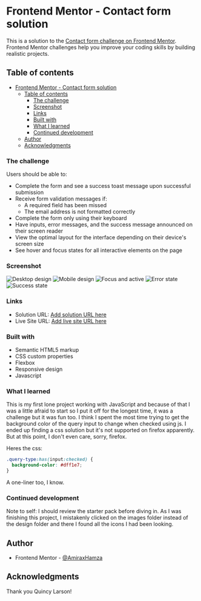 # Frontend Mentor - Contact form solution

This is a solution to the [Contact form challenge on Frontend Mentor](https://www.frontendmentor.io/challenges/contact-form--G-hYlqKJj). Frontend Mentor challenges help you improve your coding skills by building realistic projects.

## Table of contents

- [Frontend Mentor - Contact form solution](#frontend-mentor---contact-form-solution)
  - [Table of contents](#table-of-contents)
    - [The challenge](#the-challenge)
    - [Screenshot](#screenshot)
    - [Links](#links)
    - [Built with](#built-with)
    - [What I learned](#what-i-learned)
    - [Continued development](#continued-development)
  - [Author](#author)
  - [Acknowledgments](#acknowledgments)

### The challenge

Users should be able to:

- Complete the form and see a success toast message upon successful submission
- Receive form validation messages if:
  - A required field has been missed
  - The email address is not formatted correctly
- Complete the form only using their keyboard
- Have inputs, error messages, and the success message announced on their screen reader
- View the optimal layout for the interface depending on their device's screen size
- See hover and focus states for all interactive elements on the page

### Screenshot

![Desktop design](screenshots/desktop-design.png)
![Mobile design](screenshots/mobile-design.png)
![Focus and active](screenshots/focus-and-active-states.png)
![Error state](screenshots/error-state.png)
![Success state](screenshots/success-state.png)

### Links

- Solution URL: [Add solution URL here](https://your-solution-url.com)
- Live Site URL: [Add live site URL here](https://your-live-site-url.com)

### Built with

- Semantic HTML5 markup
- CSS custom properties
- Flexbox
- Responsive design
- Javascript

### What I learned

This is my first lone project working with JavaScript and because of that I was a little afraid to start so I put it off for the longest time, it was a challenge but it was fun too. I think I spent the most time trying to get the background color of the query input to change when checked using js. I ended up finding a css solution but it's not supported on firefox apparently. But at this point, I don't even care, sorry, firefox.

Heres the css:

```css
.query-type:has(input:checked) {
  background-color: #dff1e7;
}
```

A one-liner too, I know.

### Continued development

Note to self: I should review the starter pack before diving in. As I was finishing this project, I mistakenly clicked on the images folder instead of the design folder and there I found all the icons I had been looking.

## Author

- Frontend Mentor - [@AmiraxHamza](https://www.frontendmentor.io/profile/AmiraxHamza)

## Acknowledgments

Thank you Quincy Larson!
